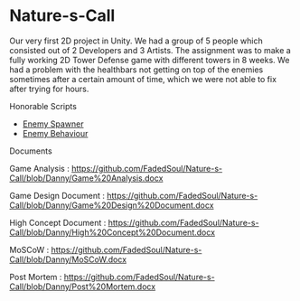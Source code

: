 # Nature-s-Call
Our very first 2D project in Unity. We had a group of 5 people which consisted out of 2 Developers and 3 Artists. The assignment was to make a fully working 2D Tower Defense game with different towers in 8 weeks. We had a problem with the healthbars not getting on top of the enemies sometimes after a certain amount of time, which we were not able to fix after trying for hours.

Honorable Scripts
* [Enemy Spawner](https://github.com/FadedSoul/Nature-s-Call/blob/Danny/Aim/Assets/Scripts/Spawner.cs)
* [Enemy Behaviour](https://github.com/FadedSoul/Nature-s-Call/blob/Danny/Aim/Assets/Scripts/EnemyScript.cs)

Documents

Game Analysis         : https://github.com/FadedSoul/Nature-s-Call/blob/Danny/Game%20Analysis.docx

Game Design Document  : https://github.com/FadedSoul/Nature-s-Call/blob/Danny/Game%20Design%20Document.docx

High Concept Document : https://github.com/FadedSoul/Nature-s-Call/blob/Danny/High%20Concept%20Document.docx

MoSCoW                : https://github.com/FadedSoul/Nature-s-Call/blob/Danny/MoSCoW.docx

Post Mortem           : https://github.com/FadedSoul/Nature-s-Call/blob/Danny/Post%20Mortem.docx
